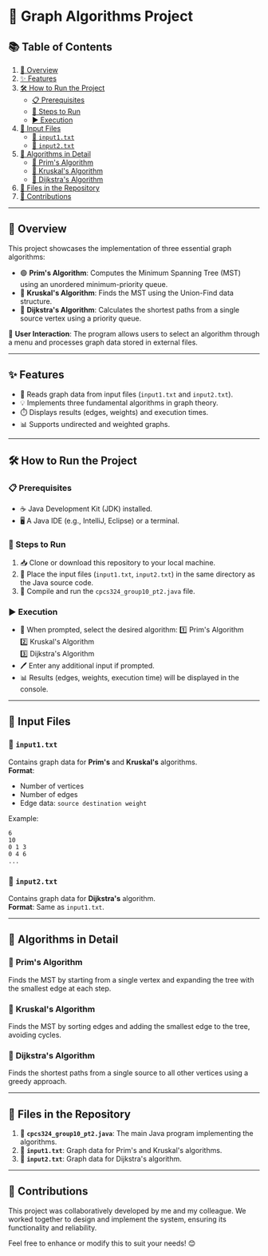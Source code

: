 # 🚀 **Graph Algorithms Project**

## **📚 Table of Contents**
1. [📜 Overview](#-overview)
2. [✨ Features](#-features)
3. [🛠️ How to Run the Project](#️-how-to-run-the-project)
   - [📋 Prerequisites](#-prerequisites)
   - [📖 Steps to Run](#-steps-to-run)
   - [▶️ Execution](#️-execution)
4. [📁 Input Files](#-input-files)
   - [📄 `input1.txt`](#-input1txt)
   - [📄 `input2.txt`](#-input2txt)
5. [📘 Algorithms in Detail](#-algorithms-in-detail)
   - [🔹 Prim's Algorithm](#-prims-algorithm)
   - [🔸 Kruskal's Algorithm](#-kruskals-algorithm)
   - [🔹 Dijkstra's Algorithm](#-dijkstras-algorithm)
6. [📂 Files in the Repository](#-files-in-the-repository)
7. [🤝 Contributions](#-Contributions)

---

## **📜 Overview**

This project showcases the implementation of three essential graph algorithms:

- 🟢 **Prim's Algorithm**: Computes the Minimum Spanning Tree (MST) using an unordered minimum-priority queue.
- 🔵 **Kruskal's Algorithm**: Finds the MST using the Union-Find data structure.
- 🔴 **Dijkstra's Algorithm**: Calculates the shortest paths from a single source vertex using a priority queue.

📌 **User Interaction**: The program allows users to select an algorithm through a menu and processes graph data stored in external files.

---

## **✨ Features**

- 📂 Reads graph data from input files (`input1.txt` and `input2.txt`).
- 💡 Implements three fundamental algorithms in graph theory.
- ⏱️ Displays results (edges, weights) and execution times.
- 📊 Supports undirected and weighted graphs.

---

## **🛠️ How to Run the Project**

### **📋 Prerequisites**

- ☕ Java Development Kit (JDK) installed.
- 🖥️ A Java IDE (e.g., IntelliJ, Eclipse) or a terminal.

### **📖 Steps to Run**

1. 📥 Clone or download this repository to your local machine.
2. 📑 Place the input files (`input1.txt`, `input2.txt`) in the same directory as the Java source code.
3. 🏃 Compile and run the `cpcs324_group10_pt2.java` file.

### **▶️ Execution**

- 📌 When prompted, select the desired algorithm:
  1️⃣ Prim's Algorithm\
  2️⃣ Kruskal's Algorithm\
  3️⃣ Dijkstra's Algorithm
- 🖊️ Enter any additional input if prompted.
- 📊 Results (edges, weights, execution time) will be displayed in the console.

---

## **📁 Input Files**

### 📄 **`input1.txt`**

Contains graph data for **Prim's** and **Kruskal's** algorithms.\
**Format**:

- Number of vertices
- Number of edges
- Edge data: `source destination weight`

Example:

```
6
10
0 1 3
0 4 6
...
```

### 📄 **`input2.txt`**

Contains graph data for **Dijkstra's** algorithm.\
**Format**: Same as `input1.txt`.

---

## **📘 Algorithms in Detail**

### 🔹 **Prim's Algorithm**

Finds the MST by starting from a single vertex and expanding the tree with the smallest edge at each step.

### 🔸 **Kruskal's Algorithm**

Finds the MST by sorting edges and adding the smallest edge to the tree, avoiding cycles.

### 🔹 **Dijkstra's Algorithm**

Finds the shortest paths from a single source to all other vertices using a greedy approach.

---

## **📂 Files in the Repository**

1. 📝 **`cpcs324_group10_pt2.java`**: The main Java program implementing the algorithms.
2. 📄 **`input1.txt`**: Graph data for Prim's and Kruskal's algorithms.
3. 📄 **`input2.txt`**: Graph data for Dijkstra's algorithm.

---
## 🤝 Contributions

This project was collaboratively developed by me and my colleague. We worked together to design and implement the system, ensuring its functionality and reliability.

Feel free to enhance or modify this to suit your needs! 😊

